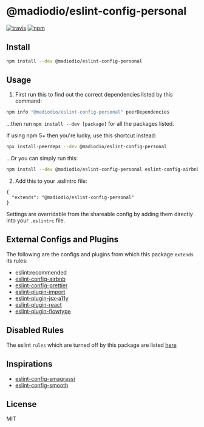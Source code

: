 # @madiodio/eslint-config-personal

[![travis][travis-image]][travis-url]
[![npm][npm-image]][npm-url]

[travis-image]: https://img.shields.io/travis/madiodio/eslint-config-personal/master.svg
[travis-url]: https://travis-ci.org/madiodio/eslint-config-personal
[npm-image]: https://img.shields.io/npm/v/@madiodio/eslint-config-personal.svg
[npm-url]: https://npmjs.org/package/@madiodio/eslint-config-personal

## Install

```bash
npm install --dev @madiodio/eslint-config-personal
```

## Usage

1.  First run this to find out the correct dependencies listed by this command:

```bash
npm info "@madiodio/eslint-config-personal" peerDependencies
```

...then run `npm install --dev [package]` for all the packages listed.

If using npm 5+ then you're lucky, use this shortcut instead:

```bash
npx install-peerdeps --dev @madiodio/eslint-config-personal
```

...Or you can simply run this:

```bash
npm install --dev @madiodio/eslint-config-personal eslint-config-airbnb eslint-config-prettier eslint-plugin-import eslint-plugin-jsx-a11y eslint-plugin-react eslint-plugin-flowtype babel-eslint eslint
```

2.  Add this to your .eslintrc file:

```
{
  "extends": "@madiodio/eslint-config-personal"
}
```

Settings are overridable from the shareable config by adding them directly into your
`.eslintrc` file.

## External Configs and Plugins

The following are the configs and plugins from which this package `extends` its rules:

* eslint:recommended
* [eslint-config-airbnb](https://github.com/airbnb/javascript/tree/master/packages/eslint-config-airbnb)
* [eslint-config-prettier](https://github.com/prettier/eslint-config-prettier)
* [eslint-plugin-import](https://github.com/benmosher/eslint-plugin-import)
* [eslint-plugin-jsx-a11y](https://github.com/evcohen/eslint-plugin-jsx-a11y)
* [eslint-plugin-react](https://github.com/yannickcr/eslint-plugin-react)
* [eslint-plugin-flowtype](https://github.com/gajus/eslint-plugin-flowtype)

## Disabled Rules

The eslint `rules` which are turned off by this package are listed [here](https://github.com/madiodio/eslint-config-personal/blob/master/rules/es6.js#L35)

## Inspirations

* [eslint-config-smagrassi](https://github.com/StefanoMagrassi/eslint-config-smagrassi)
* [eslint-config-smooth](https://github.com/smooth-code/eslint-config-smooth)

## License

MIT
